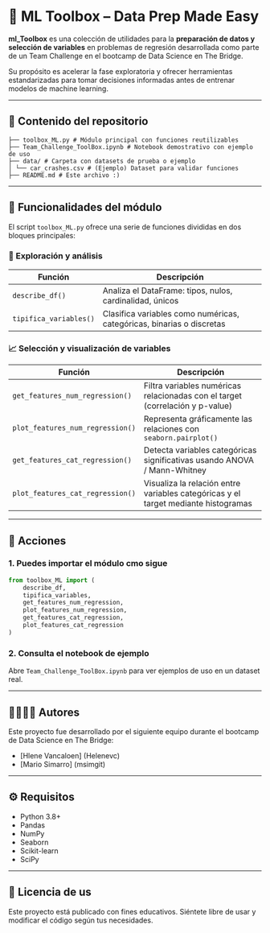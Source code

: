 # 🧠 ML Toolbox – Data Prep Made Easy

**ml_Toolbox** es una colección de utilidades para la **preparación de datos y selección de variables** en problemas de regresión desarrollada como parte de un Team Challenge en el bootcamp de Data Science en The Bridge.

Su propósito es acelerar la fase exploratoria y ofrecer herramientas estandarizadas para tomar decisiones informadas antes de entrenar modelos de machine learning.

---

## 📂 Contenido del repositorio

```
├── toolbox_ML.py # Módulo principal con funciones reutilizables
├── Team_Challenge_ToolBox.ipynb # Notebook demostrativo con ejemplo de uso
├── data/ # Carpeta con datasets de prueba o ejemplo
│ └── car_crashes.csv # (Ejemplo) Dataset para validar funciones
├── README.md # Este archivo :)
```

---

## 🧰 Funcionalidades del módulo

El script `toolbox_ML.py` ofrece una serie de funciones divididas en dos bloques principales:

### 🔎 Exploración y análisis

| Función              | Descripción |
|----------------------|-------------|
| `describe_df()`      | Analiza el DataFrame: tipos, nulos, cardinalidad, únicos |
| `tipifica_variables()` | Clasifica variables como numéricas, categóricas, binarias o discretas |

### 📈 Selección y visualización de variables

| Función                      | Descripción |
|------------------------------|-------------|
| `get_features_num_regression()`   | Filtra variables numéricas relacionadas con el target (correlación y p-value) |
| `plot_features_num_regression()`  | Representa gráficamente las relaciones con `seaborn.pairplot()` |
| `get_features_cat_regression()`   | Detecta variables categóricas significativas usando ANOVA / Mann-Whitney |
| `plot_features_cat_regression()`  | Visualiza la relación entre variables categóricas y el target mediante histogramas |

---

## 🚀 Acciones

### 1. Puedes importar el módulo cmo sigue

```python
from toolbox_ML import (
    describe_df,
    tipifica_variables,
    get_features_num_regression,
    plot_features_num_regression,
    get_features_cat_regression,
    plot_features_cat_regression
)
```

### 2. Consulta el notebook de ejemplo

Abre `Team_Challenge_ToolBox.ipynb` para ver ejemplos de uso en un dataset real.

---

## 👨‍👩‍👧‍👦 Autores

Este proyecto fue desarrollado por el siguiente equipo durante el bootcamp de Data Science en The Bridge:

- [Hlene Vancaloen] (Helenevc)
- [Mario Simarro] (msimgit)

---

## ⚙️ Requisitos

- Python 3.8+
- Pandas
- NumPy
- Seaborn
- Scikit-learn
- SciPy


---

## 📌 Licencia de us

Este proyecto está publicado con fines educativos. Siéntete libre de usar y modificar el código según tus necesidades.
